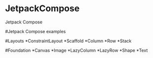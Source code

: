 # JetpackCompose
Jetpack Compose

#Jetpack Compose examples

#Layouts
*ConstraintLayout
*Scaffold
*Column
*Row
*Stack

#Foundation
*Canvas
*Image
*LazyColumn
*LazyRow
*Shape
*Text
